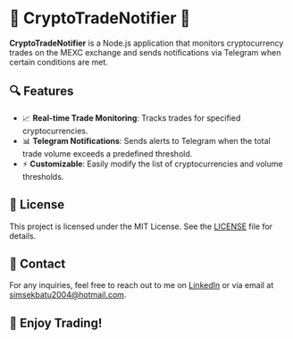 # 🚀 **CryptoTradeNotifier** 🚀

**CryptoTradeNotifier** is a Node.js application that monitors cryptocurrency trades on the MEXC exchange and sends notifications via Telegram when certain conditions are met. 

## 🔍 **Features**

- 📈 **Real-time Trade Monitoring**: Tracks trades for specified cryptocurrencies.
- 📊 **Telegram Notifications**: Sends alerts to Telegram when the total trade volume exceeds a predefined threshold.
- ⚡ **Customizable**: Easily modify the list of cryptocurrencies and volume thresholds.

## 📝 **License**

This project is licensed under the MIT License. See the [LICENSE](LICENSE) file for details.

## 💬 **Contact**

For any inquiries, feel free to reach out to me on [LinkedIn](https://www.linkedin.com/in/simsekbatuhan/) or via email at simsekbatu2004@hotmail.com.

## 👾 **Enjoy Trading!**
